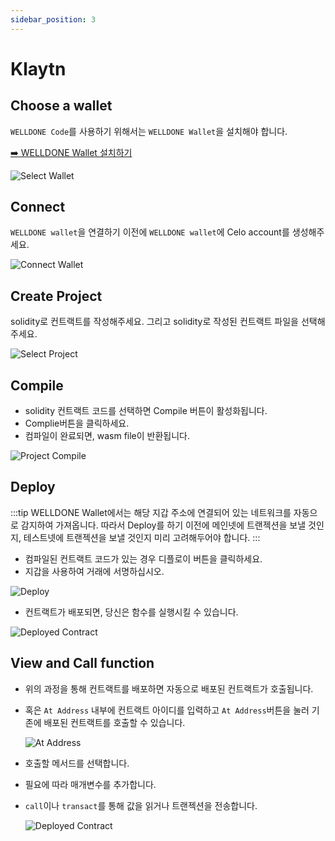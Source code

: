 ```yaml
---
sidebar_position: 3
---
```



# Klaytn

## Choose a wallet
`WELLDONE Code`를 사용하기 위해서는 `WELLDONE Wallet`을 설치해야 합니다.

[➡️ WELLDONE Wallet 설치하기](https://chrome.google.com/webstore/detail/welldone-wallet/bmkakpenjmcpfhhjadflneinmhboecjf?hl=en)

![Select Wallet](img/select-wallet.png?raw=true "Select Wallet")


## Connect
`WELLDONE wallet`을 연결하기 이전에 `WELLDONE wallet`에 Celo account를 생성해주세요.

![Connect Wallet](img/connect-wallet-klaytn.png?raw=true "Connect Wallet")

## Create Project

solidity로 컨트랙트를 작성해주세요. 그리고 solidity로 작성된 컨트랙트 파일을 선택해주세요.

![Select Project](img/create-project-celo.png?raw=true "Select Project")

## Compile

- solidity 컨트랙트 코드를 선택하면 Compile 버튼이 활성화됩니다.
- Complie버튼을 클릭하세요.
- 컴파일이 완료되면, wasm file이 반환됩니다.

![Project Compile](img/compile-klaytn.png?raw=true "Project Compile")

## Deploy

:::tip
WELLDONE Wallet에서는 해당 지갑 주소에 연결되어 있는 네트워크를 자동으로 감지하여 가져옵니다. 따라서 Deploy를 하기 이전에 메인넷에 트랜젝션을 보낼 것인지, 테스트넷에 트랜젝션을 보낼 것인지 미리 고려해두어야 합니다. 
:::

- 컴파일된 컨트랙트 코드가 있는 경우 디플로이 버튼을 클릭하세요.
- 지갑을 사용하여 거래에 서명하십시오.

![Deploy](img/deploy-klaytn.png?raw=true "Deploy")

- 컨트랙트가 배포되면, 당신은 함수를 실행시킬 수 있습니다.

![Deployed Contract](img/call_view_celo.png?raw=true "Deployed Contract")

## View and Call function

- 위의 과정을 통해 컨트랙트를 배포하면 자동으로 배포된 컨트랙트가 호출됩니다.
- 혹은 `At Address` 내부에 컨트랙트 아이디를 입력하고 `At Address`버튼을 눌러 기존에 배포된 컨트랙트를 호출할 수 있습니다.

  ![At Address](img/contract_address.png?raw=true "At Address")

- 호출할 메서드를 선택합니다.
- 필요에 따라 매개변수를 추가합니다.
- `call`이나 `transact`를 통해 값을 읽거나 트랜젝션을 전송합니다.

  ![Deployed Contract](img/call_view_celo.png?raw=true "Deployed Contract")